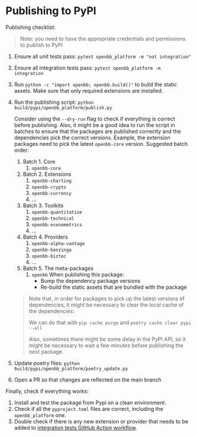 # Publishing to PyPI

Publishing checklist:

> Note: you need to have the appropriate credentials and permissions to publish to PyPI

1. Ensure all unit tests pass: `pytest openbb_platform -m "not integration"`
2. Ensure all integration tests pass: `pytest openbb_platform -m integration`
3. Run `python -c "import openbb; openbb.build()"` to build the static assets. Make sure that only required extensions are installed.
4. Run the publishing script: `python build/pypi/openbb_platform/publish.py`

    Consider using the `--dry-run` flag to check if everything is correct before publishing.
    Also, it might be a good idea to run the script in batches to ensure that the packages are published correctly and the dependencies pick the correct versions.
    Example, the extension packages need to pick the latest `openbb-core` version.
    Suggested batch order:
    1. Batch 1. Core
       1. `openbb-core`
    2. Batch 2. Extensions
       1. `openbb-charting`
       2. `openbb-crypto`
       3. `openbb-currency`
       4. ...
    3. Batch 3. Toolkits
       1. `openbb-quantitative`
       2. `openbb-technical`
       3. `openbb-econometrics`
       4. ...
    4. Batch 4. Providers
       1. `openbb-alpha-vantage`
       2. `openbb-benzinga`
       3. `openbb-biztoc`
       4. ...
    5. Batch 5. The meta-packages
       1. `openbb`
            When publishing this package:
            - Bump the dependency package versions
            - Re-build the static assets that are bundled with the package

    > Note that, in order for packages to pick up the latest versions of dependencies, it might be necessary to clear the local cache of the dependencies:
    >
    > We can do that with `pip cache purge` and `poetry cache clear pypi --all`
    >
    > Also, sometimes there might be some delay in the PyPI API, so it might be necessary to wait a few minutes before publishing the next package.

4. Update poetry files: `python build/pypi/openbb_platform/poetry_update.py`
5. Open a PR so that changes are reflected on the main branch

Finally, check if everything works:

1. Install and test the package from Pypi on a clean environment.
2. Check if all the `pyproject.toml` files are correct, including the `openbb_platform` one.
3. Double check if there is any new extension or provider that needs to be added to [integration tests GitHub Action workflow](/.github/workflows/platform-api-integration-test.yml).
